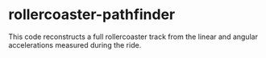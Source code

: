 # rollercoaster-pathfinder
This code reconstructs a full rollercoaster track from the linear and angular accelerations measured during the ride.
